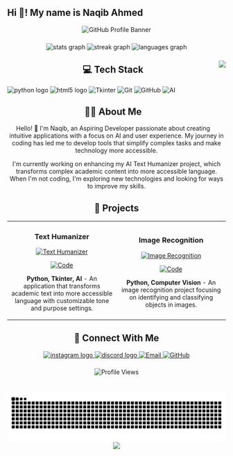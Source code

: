 <h2 align="left">Hi 👋! My name is Naqib Ahmed</h2>

<!-- Header Banner -->
<div align="center">
  <img src="https://capsule-render.vercel.app/api?type=waving&color=E4405F&height=200&section=header&text=Naqib%20Ahmed&fontSize=50&fontColor=ffffff&animation=fadeIn&fontAlignY=38&desc=Developer%20|%20AI%20Enthusiast&descAlignY=55&descSize=20" alt="GitHub Profile Banner" />
</div>

###
<div align="center">
  <img src="https://github-readme-stats.vercel.app/api?username=iamnotshane&hide_title=false&hide_rank=false&show_icons=true&include_all_commits=true&count_private=true&disable_animations=false&theme=dracula&locale=en&hide_border=false" height="150" alt="stats graph"  />
  <img src="https://streak-stats.demolab.com?user=iamnotshane&locale=en&mode=daily&theme=dracula&hide_border=false&border_radius=5" height="150" alt="streak graph"  />
  <img src="https://github-readme-stats.vercel.app/api/top-langs?username=iamnotshane&locale=en&hide_title=false&layout=compact&card_width=320&langs_count=10&theme=dracula&hide_border=false" height="150" alt="languages graph" />
</div>

###
<img align="right" height="150" src="https://i.imgflip.com/65efzo.gif"  />

###
<!-- Technologies Section -->
<h2 align="center">💻 Tech Stack</h2>

<div align="left">
  <img src="https://cdn.jsdelivr.net/gh/devicons/devicon/icons/python/python-original.svg" height="30" alt="python logo"  />
  <img src="https://cdn.jsdelivr.net/gh/devicons/devicon/icons/html5/html5-original.svg" height="30" alt="html5 logo" />
  <img src="https://img.shields.io/badge/Tkinter-E4405F?style=for-the-badge&logo=python&logoColor=white" alt="Tkinter" />
  <img src="https://img.shields.io/badge/Git-E4405F?style=for-the-badge&logo=git&logoColor=white" alt="Git" />
  <img src="https://img.shields.io/badge/GitHub-E4405F?style=for-the-badge&logo=github&logoColor=white" alt="GitHub" />
  <img src="https://img.shields.io/badge/AI-E4405F?style=for-the-badge&logo=ai&logoColor=white" alt="AI" />
</div>

###
<!-- About Me Section -->
<h2 align="center">👨‍💻 About Me</h2>

<p align="center">
  Hello! 👋 I'm Naqib, an Aspiring Developer passionate about creating intuitive applications with a focus on AI and user experience. My journey in coding has led me to develop tools that simplify complex tasks and make technology more accessible.
</p>

<p align="center">
  I'm currently working on enhancing my AI Text Humanizer project, which transforms complex academic content into more accessible language. When I'm not coding, I'm exploring new technologies and looking for ways to improve my skills.
</p>

###
<!-- Projects Showcase -->
<h2 align="center">🚀 Projects</h2>

<div align="center">
  <table>
    <tr>
      <td width="50%">
        <h3 align="center">Text Humanizer</h3>
        <div align="center">
          <a href="https://github.com/iamnotshane/Aichatbot-and-Humanizer" target="_blank">
            <img src="https://raw.githubusercontent.com/iamnotshane/iamnotshane/main/assets/text-humanizer.png" width="100%" alt="Text Humanizer"/>
          </a>
          <p>
            <a href="https://github.com/iamnotshane/Aichatbot-and-Humanizer" target="_blank">
              <img src="https://img.shields.io/badge/Code-E4405F?style=for-the-badge&logo=github&logoColor=white" alt="Code"/>
            </a>
          </p>
          <p><strong>Python, Tkinter, AI</strong> - An application that transforms academic text into more accessible language with customizable tone and purpose settings.</p>
        </div>
      </td>
      <td width="50%">
        <h3 align="center">Image Recognition</h3>
        <div align="center">
          <a href="https://github.com/iamnotshane/image" target="_blank">
            <img src="https://raw.githubusercontent.com/iamnotshane/iamnotshane/main/assets/image-recognition.png" width="100%" alt="Image Recognition"/>
          </a>
          <p>
            <a href="https://github.com/iamnotshane/image" target="_blank">
              <img src="https://img.shields.io/badge/Code-E4405F?style=for-the-badge&logo=github&logoColor=white" alt="Code"/>
            </a>
          </p>
          <p><strong>Python, Computer Vision</strong> - An image recognition project focusing on identifying and classifying objects in images.</p>
        </div>
      </td>
    </tr>
  </table>
</div>

###
<!-- Connect With Me -->
<h2 align="center">🔗 Connect With Me</h2>

<div align="center">
  <a href="https://www.instagram.com/nakibahmed_/" target="_blank">
    <img src="https://img.shields.io/static/v1?message=Instagram&logo=instagram&label=&color=E4405F&logoColor=white&labelColor=&style=for-the-badge" height="35" alt="instagram logo"  />
 <a href="https://discord.com/users/kakarotwho._." target="_blank">
  <img src="https://img.shields.io/static/v1?message=Discord&logo=discord&label=&color=7289DA&logoColor=white&labelColor=&style=for-the-badge" height="35" alt="discord logo" />
</a>
  <a href="mailto:naqiba822@gmail.com">
    <img src="https://img.shields.io/badge/Email-E4405F?style=for-the-badge&logo=gmail&logoColor=white" alt="Email" />
  </a>
  <a href="https://github.com/iamnotshane">
    <img src="https://img.shields.io/badge/GitHub-E4405F?style=for-the-badge&logo=github&logoColor=white" alt="GitHub" />
  </a>
</div>

###
<!-- Profile Views Counter -->
<div align="center">
  <img src="https://komarev.com/ghpvc/?username=iamnotshane&color=E4405F&style=for-the-badge" alt="Profile Views" />
</div>

###
<br clear="both">
<img src="https://raw.githubusercontent.com/iamnotshane/iamnotshane/output/snake.svg" alt="Snake animation" />

<!-- Footer -->
<div align="center">
  <img src="https://capsule-render.vercel.app/api?type=waving&color=E4405F&height=100&section=footer" />
</div>

